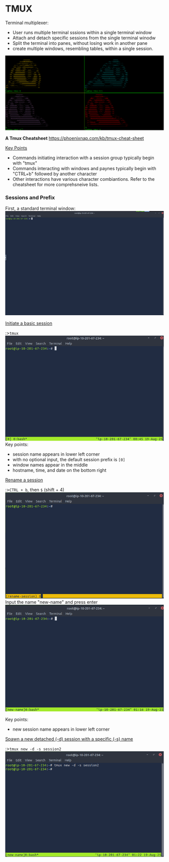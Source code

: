 # TMUX
Terminal multiplexer:
- User runs multiple terminal sssions within a single terminal window
- Attach and detach specific sessions from the single terminal winodw
- Split the terminal into panes, without losing work in another pane
- create multiple windows, resembling tables, within a single session.

![Tmux Example](/images/tmux.png)<br>

**A Tmux Cheatsheet**
https://phoenixnap.com/kb/tmux-cheat-sheet

<ins>Key Points</ins>
- Commands initiating interaction with a session group typically begin with "tmux"
- Commands interacting with windows and paynes typically begin with "CTRL+b" followed by another character
- Other interactions have various character combiantions. Refer to the cheatsheet for more comprehsneive lists.

### Sessions and Prefix ###

First, a standard terminal window:<br>
![Plain Terminal](/images/terminal.png)<br>

<ins>Initiate a basic session</ins>

:>````tmux````<br>
![Basic Session](/images/basicSession.png)<br>
Key points:
- session name appears in lower left corner
- with no optional input, the default session prefix is `[0]`
- window names appear in the middle
- hostname, time, and date on the bottom right


<ins>Rename a session</ins>

:>````CTRL + b````, then ````$```` (shift + 4)<br>
![Basic Session](/images/sessionRename.png)<br>
Input the name "new-name" and press enter<br>
![Basic Session Renamed](/images/sessionRenamed.png)<br>

Key points:
- new session name appears in lower left corner

<ins>Spawn a new detached (-d) session with a specific (-s) name</ins>

:>````tmux new -d -s session2````<br>
![New Detached Session2](/images/newDetachedSession.png)<br>





